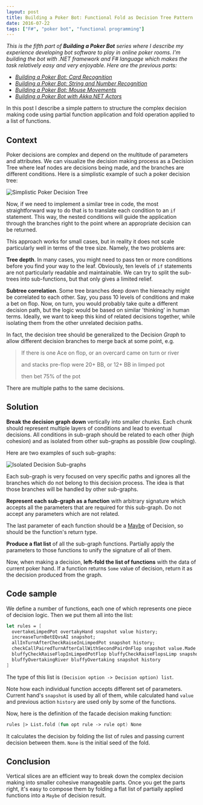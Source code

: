 ```yaml
---
layout: post
title: Building a Poker Bot: Functional Fold as Decision Tree Pattern
date: 2016-07-22
tags: ["F#", "poker bot", "functional programming"]
---
```


*This is the fifth part of **Building a Poker Bot** series where I describe my experience developing bot software 
to play in online poker rooms. I'm building the bot with .NET framework and F# language which makes the task relatively 
easy and very enjoyable. Here are the previous parts:*

- [*Building a Poker Bot: Card Recognition*](http://mikhail.io/2016/02/building-a-poker-bot-card-recognition/)
- [*Building a Poker Bot: String and Number Recognition*](http://mikhail.io/2016/02/building-a-poker-bot-string-recognition/)
- [*Building a Poker Bot: Mouse Movements*](http://mikhail.io/2016/03/building-a-poker-bot-mouse-movements/)
- [*Building a Poker Bot with Akka.NET Actors*](http://mikhail.io/2016/04/building-a-poker-bot-with-akka-net-actors/)

In this post I describe a simple pattern to structure the complex decision making
code using partial function application and fold operation applied to a list of functions.

Context
-------

Poker decisions are complex and depend on the multitude of parameters and attributes.
We can visualize the decision making process as a Decision Tree where leaf nodes are
decisions being made, and the branches are different conditions. Here is a simplistic
example of such a poker decision tree:

![Simplistic Poker Decision Tree](/simple-poker-decision-tree.png)

Now, if we need to implement a similar tree in code, the most straightforward way to
do that is to translate each condition to an `if` statement. This way, the nested
conditions will guide the application through the branches right to the point where
an appropriate decision can be returned.

This approach works for small cases, but in reality it does not scale particularly 
well in terms of the tree size. Namely, the two problems are:

**Tree depth**. In many cases, you might need to pass ten or more conditions before
you find your way to the leaf. Obviously, ten levels of `if` statements are not
particularly readable and maintainable. We can try to split the sub-trees into
sub-functions, but that only gives a limited relief.

**Subtree correlation**. Some tree branches deep down the hiereachy might be correlated
to each other. Say, you pass 10 levels of conditions and make a bet on flop. Now,
on turn, you would probably take quite a different decision path, but the logic
would be based on similar 'thinking' in human terms. Ideally, we want to keep this
kind of related decisions together, while isolating them from the other unrelated
decision paths.

In fact, the decision tree should be generalized to the Decision *Graph* to allow
different decision branches to merge back at some point, e.g.

> If there is one Ace on flop, or an overcard came on turn or river
>
> and stacks pre-flop were 20+ BB, or 12+ BB in limped pot
>
> then bet 75% of the pot

There are multiple paths to the same decisions.

Solution
--------

**Break the decision graph down** vertically into smaller chunks. Each chunk should
represent multiple layers of conditions and lead to eventual decisions. All
conditions in sub-graph should be related to each other (high cohesion) and as 
isolated from other sub-graphs as possible (low coupling).

Here are two examples of such sub-graphs:

![Isolated Decision Sub-graphs](/decision-subgraphs.png)

Each sub-graph is very focused on very specific paths and ignores all the branches
which do not belong to this decision process. The idea is that those branches
will be handled by other sub-graphs.

**Represent each sub-graph as a function** with arbitrary signature which accepts
all the parameters that are required for this sub-graph. Do not accept any parameters
which are not related. 

The last parameter of each function should be a 
[Maybe](http://mikhail.io/2016/01/monads-explained-in-csharp/#maybe) of Decision,
so should be the function's return type.

**Produce a flat list** of all the sub-graph functions. Partially apply the parameters
to those functions to unify the signature of all of them.

Now, when making a decision, **left-fold the list of functions** with the data of
current poker hand. If a function returns `Some` value of decision, return it
as the decision produced from the graph.

Code sample
-----------

We define a number of functions, each one of which represents one piece of decision 
logic. Then we put them all into the list:

``` fs
let rules = [
  overtakeLimpedPot overtakyHand snapshot value history;
  increaseTurnBetEQvsAI snapshot;
  allInTurnAfterCheckRaiseInLimpedPot snapshot history;
  checkCallPairedTurnAfterCallWithSecondPairOnFlop snapshot value.Made history;
  bluffyCheckRaiseFlopInLimpedPotFlop bluffyCheckRaiseFlopsLimp snapshot value history;
  bluffyOvertakingRiver bluffyOvertaking snapshot history
]
```

The type of this list is `(Decision option -> Decision option) list`.

Note how each individual function accepts different set of parameters. Current hand's
`snapshot` is used by all of them, while calculated hand `value` and previous
action `history` are used only by some of the functions. 

Now, here is the definition of the facade decision making function:

``` fs
rules |> List.fold (fun opt rule -> rule opt) None
```

It calculates the decision by folding the list of rules and passing current decision
between them. `None` is the initial seed of the fold.

Conclusion
----------

Vertical slices are an efficient way to break down the complex decision making
into smaller cohesive manageable parts. Once you get the parts right, it's easy
to compose them by folding a flat list of partially applied functions into a
`Maybe` of decision result.